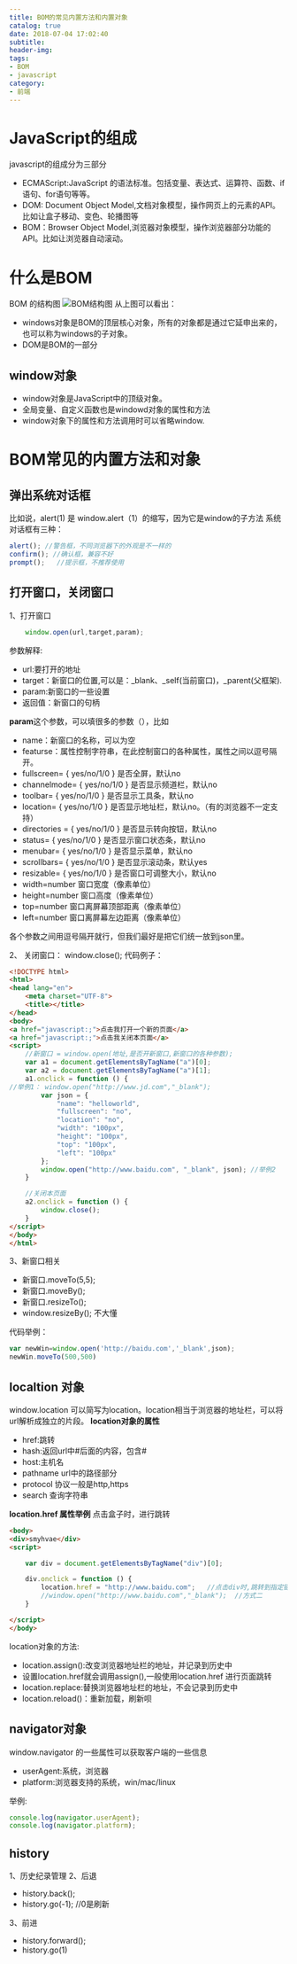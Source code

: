 ```yaml
---
title: BOM的常见内置方法和内置对象
catalog: true
date: 2018-07-04 17:02:40
subtitle:
header-img:
tags:
- BOM 
- javascript
category:
- 前端
---
```


# JavaScript的组成

javascript的组成分为三部分

+ ECMAScript:JavaScript 的语法标准。包括变量、表达式、运算符、函数、if语句、for语句等等。
+ DOM: Document Object Model,文档对象模型，操作网页上的元素的API。比如让盒子移动、变色、轮播图等
+ BOM：Browser Object Model,浏览器对象模型，操作浏览器部分功能的API。比如让浏览器自动滚动。

# 什么是BOM

BOM 的结构图
![BOM结构图](BOM.png)
从上图可以看出：

+ windows对象是BOM的顶层核心对象，所有的对象都是通过它延申出来的，也可以称为windows的子对象。
+ DOM是BOM的一部分

## window对象

+ window对象是JavaScript中的顶级对象。
+ 全局变量、自定义函数也是windowd对象的属性和方法
+ window对象下的属性和方法调用时可以省略window.

# BOM常见的内置方法和对象

## 弹出系统对话框

比如说，alert(1) 是 window.alert（1）的缩写，因为它是window的子方法
系统对话框有三种：

```JavaScript
alert(); //警告框，不同浏览器下的外观是不一样的
confirm(); //确认框，兼容不好
prompt();   //提示框，不推荐使用
```

## 打开窗口，关闭窗口

1、打开窗口

```JavaScript
    window.open(url,target,param);
```

参数解释:

+ url:要打开的地址
+ target：新窗口的位置,可以是：_blank、_self(当前窗口)，_parent(父框架).
+ param:新窗口的一些设置
+ 返回值：新窗口的句柄

**param**这个参数，可以填很多的参数（），比如

+ name：新窗口的名称，可以为空
+ featurse：属性控制字符串，在此控制窗口的各种属性，属性之间以逗号隔开。
+ fullscreen= { yes/no/1/0 } 是否全屏，默认no
+ channelmode= { yes/no/1/0 } 是否显示频道栏，默认no
+ toolbar= { yes/no/1/0 } 是否显示工具条，默认no
+ location= { yes/no/1/0 } 是否显示地址栏，默认no。（有的浏览器不一定支持）
+ directories = { yes/no/1/0 } 是否显示转向按钮，默认no
+ status= { yes/no/1/0 } 是否显示窗口状态条，默认no
+ menubar= { yes/no/1/0 } 是否显示菜单，默认no
+ scrollbars= { yes/no/1/0 } 是否显示滚动条，默认yes
+ resizable= { yes/no/1/0 } 是否窗口可调整大小，默认no
+ width=number 窗口宽度（像素单位）
+ height=number 窗口高度（像素单位）
+ top=number 窗口离屏幕顶部距离（像素单位）
+ left=number 窗口离屏幕左边距离（像素单位）

各个参数之间用逗号隔开就行，但我们最好是把它们统一放到json里。

2、 关闭窗口： window.close();
代码例子：

```html
<!DOCTYPE html>
<html>
<head lang="en">
    <meta charset="UTF-8">
    <title></title>
</head>
<body>
<a href="javascript:;">点击我打开一个新的页面</a>
<a href="javascript:;">点击我关闭本页面</a>
<script>
    //新窗口 = window.open(地址,是否开新窗口,新窗口的各种参数);
    var a1 = document.getElementsByTagName("a")[0];
    var a2 = document.getElementsByTagName("a")[1];
    a1.onclick = function () {
//举例1： window.open("http://www.jd.com","_blank");
        var json = {
            "name": "helloworld",
            "fullscreen": "no",
            "location": "no",
            "width": "100px",
            "height": "100px",
            "top": "100px",
            "left": "100px"
        };
        window.open("http://www.baidu.com", "_blank", json); //举例2
    }

    //关闭本页面
    a2.onclick = function () {
        window.close();
    }
</script>
</body>
</html>
```

3、新窗口相关

+ 新窗口.moveTo(5,5);
+ 新窗口.moveBy();
+ 新窗口.resizeTo();
+ window.resizeBy();   不大懂

代码举例：

```javascript
var newWin=window.open('http://baidu.com','_blank',json);
newWin.moveTo(500,500)
```

## localtion 对象

window.location 可以简写为location。location相当于浏览器的地址栏，可以将url解析成独立的片段。
**location对象的属性**

+ href:跳转
+ hash:返回url中#后面的内容，包含#
+ host:主机名
+ pathname url中的路径部分
+ protocol 协议一般是http,https
+ search 查询字符串

**location.href 属性举例**
点击盒子时，进行跳转

```html
<body>
<div>smyhvae</div>
<script>

    var div = document.getElementsByTagName("div")[0];

    div.onclick = function () {
        location.href = "http://www.baidu.com";   //点击div时,跳转到指定链接
        //window.open("http://www.baidu.com","_blank");  //方式二
    }

</script>
</body>
```

location对象的方法:

+ location.assign():改变浏览器地址栏的地址，并记录到历史中
+ 设置location.href就会调用assign(),一般使用location.href 进行页面跳转
+ location.replace:替换浏览器地址栏的地址，不会记录到历史中
+ location.reload()：重新加载，刷新呗

## navigator对象

window.navigator 的一些属性可以获取客户端的一些信息

+ userAgent:系统，浏览器
+ platform:浏览器支持的系统，win/mac/linux

举例:

```javascript
console.log(navigator.userAgent);
console.log(navigator.platform);
```

## history

1、历史纪录管理
2、后退

+ history.back();
+ history.go(-1); //0是刷新

3、前进

+ history.forward();
+ history.go(1)
